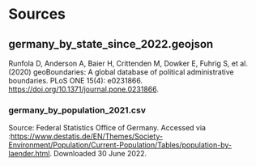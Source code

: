 # Sources

## germany_by_state_since_2022.geojson
Runfola D, Anderson A, Baier H, Crittenden M, Dowker E, Fuhrig S, et al. (2020) 
geoBoundaries: A global database of political administrative boundaries. 
PLoS ONE 15(4): e0231866. https://doi.org/10.1371/journal.pone.0231866. 

### germany_by_population_2021.csv
Source: Federal Statistics Office of Germany. Accessed via :https://www.destatis.de/EN/Themes/Society-Environment/Population/Current-Population/Tables/population-by-laender.html. Downloaded 30 June 2022.


